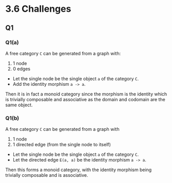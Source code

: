 # 3.6 Challenges

## Q1

### Q1(a)

A free category `C` can be generated from a graph with:

1. 1 node
2. 0 edges

- Let the single node be the single object `a` of the category `C`.
- Add the identity morphism `a -> a`.

Then it is in fact a monoid category since the morphism is the identity which
is trivially composable and associative as the domain and codomain are the same
object.

### Q1(b)

A free category `C` can be generated from a graph with

1. 1 node
2. 1 directed edge (from the single node to itself)

- Let the single node be the single object `a` of the category `C`.
- Let the directed edge `E(a, a)` be the identity morphism `a -> a`.

Then this forms a monoid category, with the identity morphism being trivially
composable and is associative.
